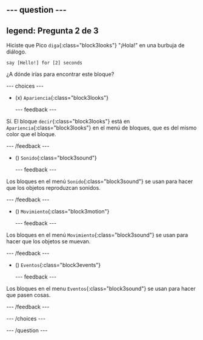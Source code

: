 
--- question ---
---
legend: Pregunta 2 de 3
---

Hiciste que Pico `diga`{:class="block3looks"} "¡Hola!" en una burbuja de diálogo.

```blocks3
say [Hello!] for [2] seconds
```

¿A dónde irías para encontrar este bloque?

--- choices ---

- (x) `Apariencia`{:class="block3looks"}

  --- feedback ---

Sí. El bloque `decir`{:class="block3looks"} está en `Apariencia`{:class="block3looks"} en el menú de bloques, que es del mismo color que el bloque.

  --- /feedback ---

- () `Sonido`{:class="block3sound"}

  --- feedback ---

Los bloques en el menú `Sonido`{:class="block3sound"} se usan para hacer que los objetos reproduzcan sonidos.

  --- /feedback ---

- () `Movimiento`{:class="block3motion"}

  --- feedback ---

Los bloques en el menú `Movimiento`{:class="block3sound"} se usan para hacer que los objetos se muevan.

  --- /feedback ---

- () `Eventos`{:class="block3events"}

  --- feedback ---

Los bloques en el menu `Eventos`{:class="block3sound"} se usan para hacer que pasen cosas.

  --- /feedback ---

--- /choices ---

--- /question ---
